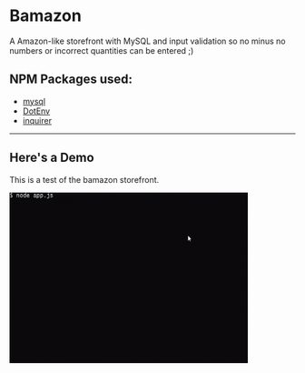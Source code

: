 # Bamazon
A Amazon-like storefront with MySQL and input validation
so no minus no numbers or incorrect quantities can be entered ;)
## NPM Packages used:
* [mysql](https://www.npmjs.com/package/mysql)
* [DotEnv](https://www.npmjs.com/package/dotenv)
* [inquirer](https://www.npmjs.com/package/inquirer)

---
## Here's a Demo
This is a test of the bamazon storefront.

<img src="https://github.com/Prince0fTime/bamazon/blob/master/bamazon.gif" width="420" height="300"></img>
